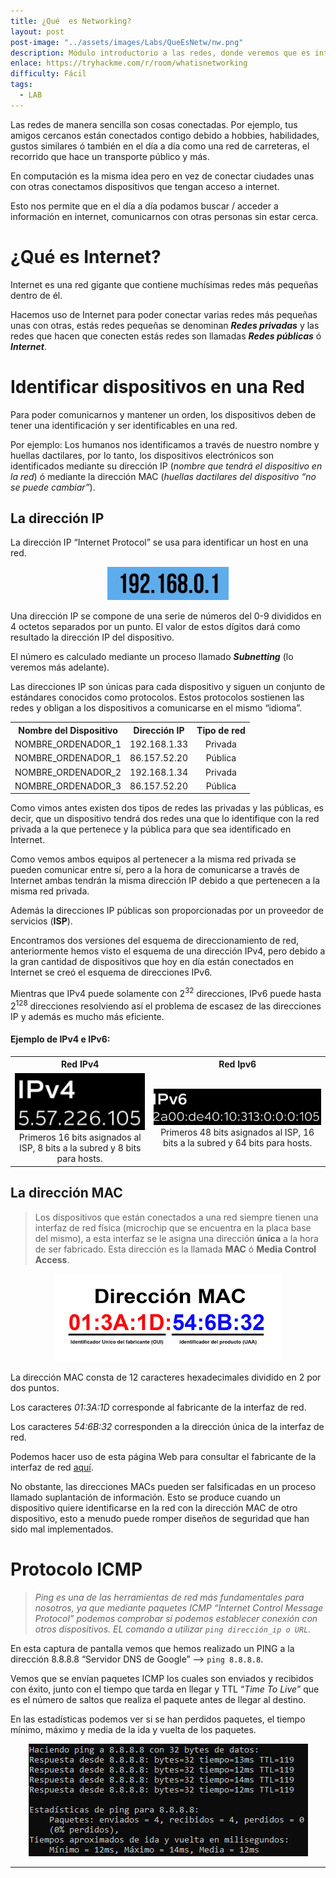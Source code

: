 ```yaml
---
title: ¿Qué  es Networking?
layout: post
post-image: "../assets/images/Labs/QueEsNetw/nw.png"
description: Módulo introductorio a las redes, donde veremos que es internet, los tipos de direcciones IP que existe, como diferenciarlas, la dirección MAC, entre otras cosas.
enlace: https://tryhackme.com/r/room/whatisnetworking
difficulty: Fácil
tags: 
  - LAB
---
```


Las redes de manera sencilla son cosas conectadas. Por ejemplo, tus amigos cercanos están conectados contigo debido a hobbies, habilidades, gustos similares ó también en el día a día como una red de carreteras, el recorrido que hace un transporte público y más.

En computación es la misma idea pero en vez de conectar ciudades unas con otras conectamos dispositivos que tengan acceso a internet.

Esto nos permite que en el día a día podamos buscar / acceder a información en internet, comunicarnos con otras personas sin estar cerca.

# ¿Qué es Internet?

Internet es una red gigante que contiene muchísimas redes más pequeñas dentro de él.

Hacemos uso de Internet para poder conectar varias redes más pequeñas unas con otras, estás redes pequeñas se denominan ***Redes privadas*** y las redes que hacen que conecten estás redes son llamadas ***Redes públicas*** ó ***Internet***.

# Identificar dispositivos en una Red

Para poder comunicarnos y mantener un orden, los dispositivos deben de tener una identificación y ser identificables en una red.

Por ejemplo: Los humanos nos identificamos a través de nuestro nombre y huellas dactilares, por lo tanto, los dispositivos electrónicos son identificados mediante su dirección IP (*nombre que tendrá el dispositivo en la red*) ó mediante la dirección MAC (*huellas dactilares del dispositivo “no se puede cambiar”*).

## La dirección IP

La dirección IP “Internet Protocol” se usa para identificar un host en una red.

<div style="text-align: center; ">
    <img src="../assets/images/Labs/QueEsNetw/Untitled.png" alt="Untitled" />
</div>

Una dirección IP se compone de una serie de números del 0-9 divididos en 4 octetos separados por un punto. El valor de estos dígitos dará como resultado la dirección IP del dispositivo.

El número es calculado mediante un proceso llamado ***Subnetting*** (lo veremos más adelante).

Las direcciones IP son únicas para cada dispositivo y siguen un conjunto de estándares conocidos como protocolos. Estos protocolos sostienen las redes y obligan a los dispositivos a comunicarse en el mismo “idioma”.
<div style="text-align: center ;">
  <table>
    <tr>
      <th>Nombre del Dispositivo</th>
      <th>Dirección IP</th>
      <th>Tipo de red</th>
    </tr>
    <tr>
      <td>NOMBRE_ORDENADOR_1</td>
      <td>192.168.1.33</td>
      <td>Privada</td>
    </tr>
    <tr>
      <td>NOMBRE_ORDENADOR_1</td>
      <td>86.157.52.20</td>
      <td>Pública</td>
    </tr>
    <tr>
      <td>NOMBRE_ORDENADOR_2</td>
      <td>192.168.1.34</td>
      <td>Privada</td>
    </tr>
    <tr>
      <td>NOMBRE_ORDENADOR_3</td>
      <td>86.157.52.20</td>
      <td>Pública</td>
    </tr>
  </table>
</div>

Como vimos antes existen dos tipos de redes las privadas y las públicas, es decir, que un dispositivo tendrá dos redes una que lo identifique con la red privada a la que pertenece y la pública para que sea identificado en Internet.

Como vemos ambos equipos al pertenecer a la misma red privada se pueden comunicar entre sí, pero a la hora de comunicarse a través de Internet ambas tendrán la misma dirección IP debido a que pertenecen a la misma red privada.

Además la direcciones IP públicas son proporcionadas por un proveedor de servicios (**ISP**).

Encontramos dos versiones del esquema de direccionamiento de red, anteriormente hemos visto el esquema de una dirección IPv4, pero debido a la gran cantidad de dispositivos que hoy en día están conectados en Internet se creó el esquema de direcciones IPv6.

Mientras que IPv4 puede solamente con 2<sup>32</sup>
 direcciones, IPv6 puede hasta 2<sup>128</sup> direcciones resolviendo así el problema de escasez de las direcciones IP y además es mucho más eficiente.

#### Ejemplo de IPv4 e IPv6:

 <div style="text-align: center;">
  <table>
    <tr>
      <th>Red IPv4</th>
      <th>Red Ipv6</th>
    </tr>
    <tr>
    <div style="text-align: center; "><td>
      <img src="../assets/images/Labs/QueEsNetw/Untitled 1.png" alt="Untitled" />
      Primeros 16 bits asignados al ISP, 8 bits a la subred y 8 bits para hosts.
    </div></td>
   <div style="text-align: center; "><td>
      <img src="../assets/images/Labs/QueEsNetw/Untitled 2.png" alt="Untitled" />
      Primeros 48 bits asignados al ISP, 16 bits a la subred y 64 bits para hosts.
    </div></td>
    </tr>
  </table>
</div>

## La dirección MAC

> Los dispositivos que están conectados a una red siempre tienen una interfaz de red física (microchip que se encuentra en la placa base del mismo), a esta interfaz se le asigna una dirección **única** a la hora de ser fabricado. Esta dirección es la llamada **MAC** ó **Media Control Access**.

<div style="text-align: center; ">
    <img src="../assets/images/Labs/QueEsNetw/Untitled 3.png" alt="Untitled" />
</div>

La dirección MAC consta de 12 caracteres hexadecimales dividido en 2 por dos puntos.

Los caracteres *01:3A:1D* corresponde al fabricante de la interfaz de red.

Los caracteres *54:6B:32* corresponden a la dirección única de la interfaz de red.

Podemos hacer uso de esta página Web para consultar el fabricante de la interfaz de red [aquí](https://es.adminsub.net/mac-address-finder).

No obstante, las direcciones MACs pueden ser falsificadas en un proceso llamado suplantación de información. Esto se produce cuando un dispositivo quiere identificarse en la red con la dirección MAC de otro dispositivo, esto a menudo puede romper diseños de seguridad que han sido mal implementados.

# Protocolo ICMP

> *Ping es una de las herramientas de red más fundamentales para nosotros, ya que mediante paquetes ICMP “Internet Control Message Protocol” podemos comprobar si podemos establecer conexión con otros dispositivos. EL comando a utilizar `ping dirección_ip o URL`.*
> 

En esta captura de pantalla vemos que hemos realizado un PING a la dirección 8.8.8.8 “Servidor DNS de Google” —> `ping 8.8.8.8`.

Vemos que se envían paquetes ICMP los cuales son enviados y recibidos con éxito, junto con el tiempo que tarda en llegar y TTL “*Time To Live*” que es el número de saltos que realiza el paquete antes de llegar al destino.

En las estadísticas podemos ver si se han perdidos paquetes, el tiempo mínimo, máximo y media de la ida y vuelta de los paquetes.

<div style="text-align: center; ">
    <img src="../assets/images/Labs/QueEsNetw/Untitled 4.png" alt="Untitled" />
</div>

---